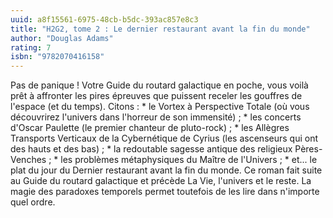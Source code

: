 ```yaml
---
uuid: a8f15561-6975-48cb-b5dc-393ac857e8c3
title: "H2G2, tome 2 : Le dernier restaurant avant la fin du monde"
author: "Douglas Adams"
rating: 7
isbn: "9782070416158"
---
```


Pas de panique ! Votre Guide du routard galactique en poche, vous voilà prêt à affronter les pires épreuves que puissent receler les gouffres de l'espace (et du temps). Citons : * le Vortex à Perspective Totale (où vous découvrirez l'univers dans l'horreur de son immensité) ; * les concerts d'Oscar Paulette (le premier chanteur de pluto-rock) ; * les Allègres Transports Verticaux de la Cybernétique de Cyrius (les ascenseurs qui ont des hauts et des bas) ; * la redoutable sagesse antique des religieux Pères-Venches ; * les problèmes métaphysiques du Maître de l'Univers ; * et... le plat du jour du Dernier restaurant avant la fin du monde. Ce roman fait suite au Guide du routard galactique et précède La Vie, l'univers et le reste. La magie des paradoxes temporels permet toutefois de les lire dans n'importe quel ordre.
